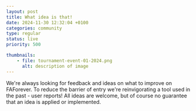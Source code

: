 ```yaml
---
layout: post
title: What idea is that!
date: 2024-11-30 12:32:04 +0100
categories: community
type: regular
status: live
priority: 500

thumbnails: 
    - file: tournament-event-01-2024.png
      alt: description of image
---
```


We're always looking for feedback and ideas on what to improve on FAForever. To reduce the barrier of entry we're reinvigorating a tool used in the past - user reports! All ideas are welcome, but of course no guarantee that an idea is applied or implemented.

<!-- excerpt-end -->
